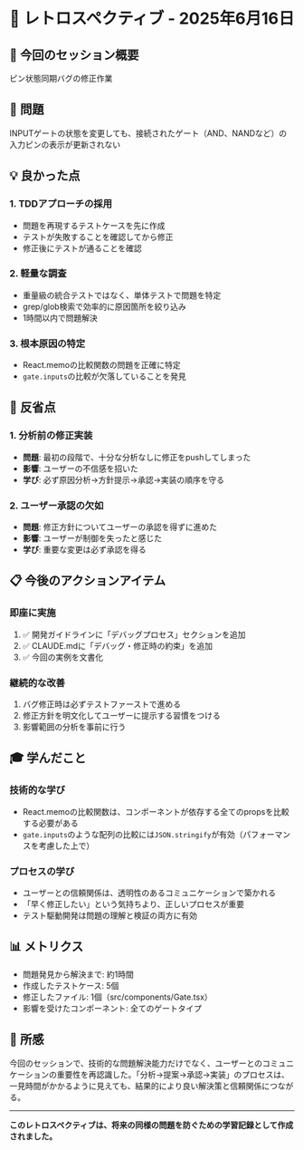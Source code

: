 # 📝 レトロスペクティブ - 2025年6月16日

## 🎯 今回のセッション概要
ピン状態同期バグの修正作業

## 🐛 問題
INPUTゲートの状態を変更しても、接続されたゲート（AND、NANDなど）の入力ピンの表示が更新されない

## 💡 良かった点

### 1. TDDアプローチの採用
- 問題を再現するテストケースを先に作成
- テストが失敗することを確認してから修正
- 修正後にテストが通ることを確認

### 2. 軽量な調査
- 重量級の統合テストではなく、単体テストで問題を特定
- grep/glob検索で効率的に原因箇所を絞り込み
- 1時間以内で問題解決

### 3. 根本原因の特定
- React.memoの比較関数の問題を正確に特定
- `gate.inputs`の比較が欠落していることを発見

## 🚨 反省点

### 1. 分析前の修正実装
- **問題**: 最初の段階で、十分な分析なしに修正をpushしてしまった
- **影響**: ユーザーの不信感を招いた
- **学び**: 必ず原因分析→方針提示→承認→実装の順序を守る

### 2. ユーザー承認の欠如
- **問題**: 修正方針についてユーザーの承認を得ずに進めた
- **影響**: ユーザーが制御を失ったと感じた
- **学び**: 重要な変更は必ず承認を得る

## 📋 今後のアクションアイテム

### 即座に実施
1. ✅ 開発ガイドラインに「デバッグプロセス」セクションを追加
2. ✅ CLAUDE.mdに「デバッグ・修正時の約束」を追加
3. ✅ 今回の実例を文書化

### 継続的な改善
1. バグ修正時は必ずテストファーストで進める
2. 修正方針を明文化してユーザーに提示する習慣をつける
3. 影響範囲の分析を事前に行う

## 🎓 学んだこと

### 技術的な学び
- React.memoの比較関数は、コンポーネントが依存する全てのpropsを比較する必要がある
- `gate.inputs`のような配列の比較には`JSON.stringify`が有効（パフォーマンスを考慮した上で）

### プロセスの学び
- ユーザーとの信頼関係は、透明性のあるコミュニケーションで築かれる
- 「早く修正したい」という気持ちより、正しいプロセスが重要
- テスト駆動開発は問題の理解と検証の両方に有効

## 📊 メトリクス
- 問題発見から解決まで: 約1時間
- 作成したテストケース: 5個
- 修正したファイル: 1個（src/components/Gate.tsx）
- 影響を受けたコンポーネント: 全てのゲートタイプ

## 💭 所感
今回のセッションで、技術的な問題解決能力だけでなく、ユーザーとのコミュニケーションの重要性を再認識した。「分析→提案→承認→実装」のプロセスは、一見時間がかかるように見えても、結果的により良い解決策と信頼関係につながる。

---

**このレトロスペクティブは、将来の同様の問題を防ぐための学習記録として作成されました。**